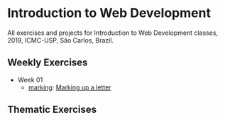 # Introduction to Web Development
All exercises and projects for Introduction to Web Development classes, 2019, ICMC-USP, São Carlos, Brazil.

## Weekly Exercises
* Week 01
    * [marking](/week01/marking): [Marking up a letter](https://developer.mozilla.org/en-US/docs/Learn/HTML/Introduction_to_HTML/Marking_up_a_letter)

## Thematic Exercises
